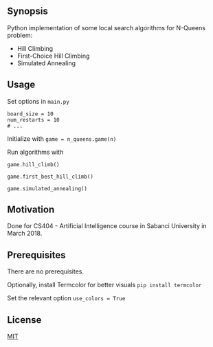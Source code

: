 ## Synopsis

Python implementation of some local search algorithms for N-Queens problem:
* Hill Climbing
* First-Choice Hill Climbing
* Simulated Annealing

## Usage

Set options in `main.py`

```
board_size = 10
num_restarts = 10
# ...
```

Initialize with
` game = n_queens.game(n) `

Run algorithms with

`game.hill_climb()`

`game.first_best_hill_climb()`

`game.simulated_annealing()`

## Motivation

Done for CS404 - Artificial Intelligence course in Sabanci University in March 2018.

## Prerequisites

There are no prerequisites.

Optionally, install Termcolor for better visuals
`pip install termcolor`

Set the relevant option
`use_colors = True`

## License

[MIT](./LICENSE)
